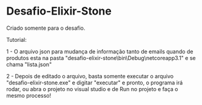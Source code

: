 # Desafio-Elixir-Stone
Criado somente para o desafio.

Tutorial:

1 - O arquivo json para mudança de informação tanto de emails quando de produtos esta na pasta "desafio-elixir-stone\bin\Debug\netcoreapp3.1" e se chama "lista.json"

2 - Depois de editado o arquivo, basta somente executar o arquivo "desafio-elixir-stone.exe" e digitar "executar" e pronto, o programa irá rodar, ou abra o projeto no visual studio e de Run no projeto e faça o mesmo processo!
